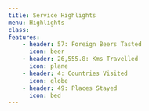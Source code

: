 ```yaml
---
title: Service Highlights
menu: Highlights
class:
features:
	- header: 57: Foreign Beers Tasted
	  icon: beer
	- header: 26,555.8: Kms Travelled
	  icon: plane
	- header: 4: Countries Visited
	  icon: globe
	- header: 49: Places Stayed
	  icon: bed
---
```

